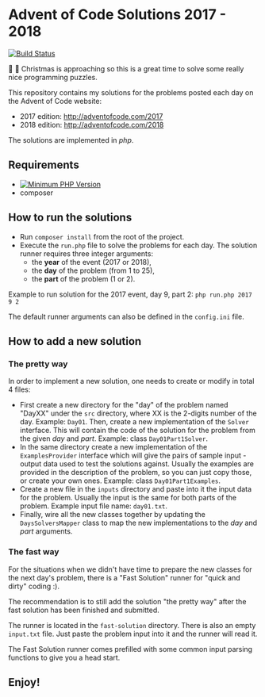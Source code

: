 # Advent of Code Solutions 2017 - 2018
[![Build Status](https://travis-ci.org/mihaitmf/advent-of-code-solutions.svg?branch=master)](https://travis-ci.org/mihaitmf/advent-of-code-solutions)

:santa: :christmas_tree: Christmas is approaching so this is a great time to solve some really nice programming puzzles.

This repository contains my solutions for the problems posted each day on the Advent of Code website:
- 2017 edition: http://adventofcode.com/2017
- 2018 edition: http://adventofcode.com/2018

The solutions are implemented in *php*.

## Requirements
- [![Minimum PHP Version](https://img.shields.io/badge/php-%3E%3D%205.5-8892BF.svg?style=flat-square)](https://php.net/)
- composer

## How to run the solutions
- Run `composer install` from the root of the project.
- Execute the `run.php` file to solve the problems for each day.
The solution runner requires three integer arguments:
    - the **year** of the event (2017 or 2018),
    - the **day** of the problem (from 1 to 25),
    - the **part** of the problem (1 or 2).
    
Example to run solution for the 2017 event, day 9, part 2: `php run.php 2017 9 2`

The default runner arguments can also be defined in the `config.ini` file.

## How to add a new solution
### The pretty way
In order to implement a new solution, one needs to create or modify in total 4 files:
- First create a new directory for the "day" of the problem named "DayXX" under the `src` directory, where XX is the 2-digits number of the day. Example: `Day01`. Then, create a new implementation of the `Solver` interface. This will contain the code of the solution for the problem from the given *day* and *part*. Example: class `Day01Part1Solver`.
- In the same directory create a new implementation of the `ExamplesProvider` interface which will give the pairs of sample input - output data used to test the solutions against. Usually the examples are provided in the description of the problem, so you can just copy those, or create your own ones. Example: class `Day01Part1Examples`.
- Create a new file in the `inputs` directory and paste into it the input data for the problem. Usually the input is the same for both parts of the problem. Example input file name: `day01.txt`.
- Finally, wire all the new classes together by updating the `DaysSolversMapper` class to map the new implementations to the *day* and *part* arguments. 

### The fast way
For the situations when we didn't have time to prepare the new classes for the next day's problem, there is a "Fast Solution" runner for "quick and dirty" coding :).

The recommendation is to still add the solution "the pretty way" after the fast solution has been finished and submitted.

The runner is located in the `fast-solution` directory. There is also an empty `input.txt` file. Just paste the problem input into it and the runner will read it. 

The Fast Solution runner comes prefilled with some common input parsing functions to give you a head start.

## Enjoy!
